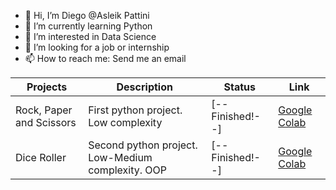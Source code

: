 - 👋 Hi, I’m Diego @Asleik Pattini
- 🌱 I’m currently learning Python
- 👀 I’m interested in Data Science
- 💞️ I’m looking for a job or internship
- 📫 How to reach me: Send me an email



| Projects | Description | Status | Link |
|----------|-------------|--------|------|
|Rock, Paper and Scissors| First python project. Low complexity | [--Finished!--] | [Google Colab](https://colab.research.google.com/github/Asleik/rock-paper-scissors/blob/main/rock_paper_scissors.ipynb) |
| Dice Roller | Second python project. Low-Medium complexity. OOP | [--Finished!--] | [Google Colab](https://colab.research.google.com/github/Asleik/dice-roller/blob/main/dice_roller.ipynb) |



<!---
Asleik/Asleik is a ✨ special ✨ repository because its `README.md` (this file) appears on your GitHub profile.
You can click the Preview link to take a look at your changes.
--->
